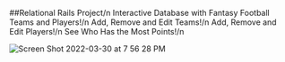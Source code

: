 ##Relational Rails Project/n
Interactive Database with Fantasy Football Teams and Players!/n
Add, Remove and Edit Teams!/n
Add, Remove and Edit Players!/n
See Who Has the Most Points!/n

![Screen Shot 2022-03-30 at 7 56 28 PM](https://user-images.githubusercontent.com/96309924/160949673-1e51f537-d699-4a21-bd4d-e2a0231a6a58.png)
